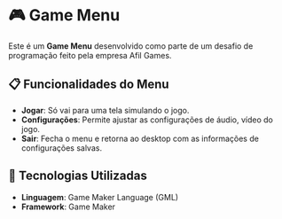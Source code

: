 # 🎮 Game Menu

Este é um **Game Menu** desenvolvido como parte de um desafio de programação feito  pela empresa Afil Games.
## 📋 Funcionalidades do Menu

- **Jogar**: Só vai para uma tela simulando o jogo.
- **Configurações**: Permite ajustar as configurações de áudio, vídeo do jogo.
- **Sair**: Fecha o menu e retorna ao desktop com as informações de configurações salvas.

## 🚀 Tecnologias Utilizadas

- **Linguagem**: Game Maker Language (GML)
- **Framework**: Game Maker

